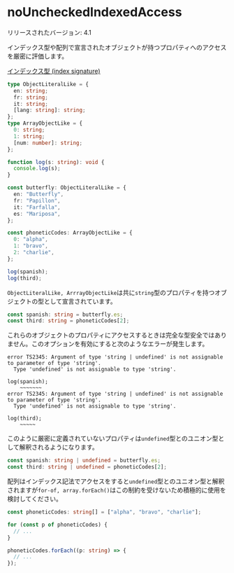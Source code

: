 # noUncheckedIndexedAccess

リリースされたバージョン: 4.1

インデックス型や配列で宣言されたオブジェクトが持つプロパティへのアクセスを厳密に評価します。

[インデックス型 (index signature)](../values-types-variables/object/index-signature.md)

```typescript
type ObjectLiteralLike = {
  en: string;
  fr: string;
  it: string;
  [lang: string]: string;
};
type ArrayObjectLike = {
  0: string;
  1: string;
  [num: number]: string;
};

function log(s: string): void {
  console.log(s);
}

const butterfly: ObjectLiteralLike = {
  en: "Butterfly",
  fr: "Papillon",
  it: "Farfalla",
  es: "Mariposa",
};

const phoneticCodes: ArrayObjectLike = {
  0: "alpha",
  1: "bravo",
  2: "charlie",
};

log(spanish);
log(third);
```

`ObjectLiteralLike, ArrrayObjectLike`は共に`string`型のプロパティを持つオブジェクトの型として宣言されています。

```typescript
const spanish: string = butterfly.es;
const third: string = phoneticCodes[2];
```

これらのオブジェクトのプロパティにアクセスするときは完全な型安全ではありません。このオプションを有効にすると次のようなエラーが発生します。

```text
error TS2345: Argument of type 'string | undefined' is not assignable to parameter of type 'string'.
  Type 'undefined' is not assignable to type 'string'.

log(spanish);
    ~~~~~~~
error TS2345: Argument of type 'string | undefined' is not assignable to parameter of type 'string'.
  Type 'undefined' is not assignable to type 'string'.

log(third);
    ~~~~~
```

このように厳密に定義されていないプロパティは`undefined`型とのユニオン型として解釈されるようになります。

```typescript
const spanish: string | undefined = butterfly.es;
const third: string | undefined = phoneticCodes[2];
```

配列はインデックス記法でアクセスをすると`undefined`型とのユニオン型と解釈されますが`for-of, array.forEach()`はこの制約を受けないため積極的に使用を検討してください。

```typescript
const phoneticCodes: string[] = ["alpha", "bravo", "charlie"];

for (const p of phoneticCodes) {
  // ...
}

phoneticCodes.forEach((p: string) => {
  // ...
});
```
